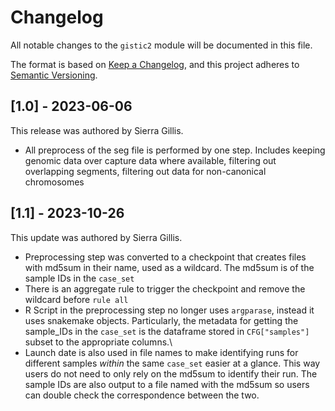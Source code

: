 # Changelog

All notable changes to the `gistic2` module will be documented in this file.

The format is based on [Keep a Changelog](https://keepachangelog.com/en/1.0.0/),
and this project adheres to [Semantic Versioning](https://semver.org/spec/v2.0.0.html).

## [1.0] - 2023-06-06

This release was authored by Sierra Gillis.

- All preprocess of the seg file is performed by one step.
Includes keeping genomic data over capture data where available, filtering out overlapping
segments, filtering out data for non-canonical chromosomes

## [1.1] - 2023-10-26

This update was authored by Sierra Gillis.

- Preprocessing step was converted to a checkpoint that creates files with md5sum in their name, used as a wildcard. The md5sum is of the sample IDs in the `case_set`
- There is an aggregate rule to trigger the checkpoint and remove the wildcard before `rule all`
- R Script in the preprocessing step no longer uses `argparase`, instead it uses snakemake objects. Particularly, the metadata for getting the sample_IDs in the `case_set` is the dataframe stored in `CFG["samples"]` subset to the appropriate columns.\
- Launch date is also used in file names to make identifying runs for different samples *within* the same `case_set` easier at a glance. This way users do not need to only rely on the md5sum to identify their run. The sample IDs are also output to a file named with the md5sum so users can double check the correspondence between the two.